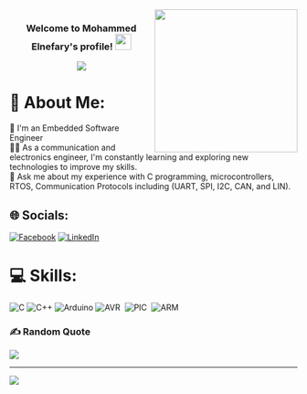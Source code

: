 <img width="250" align="right" src="https://c.tenor.com/_DOBjnGspYAAAAAM/code-coding.gif">

<h3 align="center">
  Welcome to Mohammed Elnefary's profile!
  <img src="https://media.giphy.com/media/hvRJCLFzcasrR4ia7z/giphy.gif" width="28">
</h3>

<!-- Typing SVG by DenverCoder1 - https://github.com/DenverCoder1/readme-typing-svg -->
<p align="center">
  <a href="https://github.com/DenverCoder1/readme-typing-svg"><img src="https://readme-typing-svg.herokuapp.com/?lines=Embedded%20Software%20Engineer;Always%20learning%20new%20things&font=Fira%20Code&center=true&width=440&height=45&color=f75c7e&vCenter=true&size=22"></a>
</p> 


# 💫 About Me:
🏢 I'm an Embedded Software Engineer<br>👨‍💻 As a communication and electronics engineer, I'm constantly learning and exploring new technologies to improve my skills.<br>💬 Ask me about my experience with C programming, microcontrollers, RTOS, Communication Protocols including (UART, SPI, I2C, CAN, and LIN).


## 🌐 Socials:
[![Facebook](https://img.shields.io/badge/Facebook-%231877F2.svg?logo=Facebook&logoColor=white)](https://facebook.com/mohammed.elnefary) [![LinkedIn](https://img.shields.io/badge/LinkedIn-%230077B5.svg?logo=linkedin&logoColor=white)](https://linkedin.com/in/mohammed-elnefary-14532a178) 

# 💻 Skills:
![C](https://img.shields.io/badge/c-%2300599C.svg?style=for-the-badge&logo=c&logoColor=white) ![C++](https://img.shields.io/badge/c++-%2300599C.svg?style=for-the-badge&logo=c%2B%2B&logoColor=white) ![Arduino](https://img.shields.io/badge/-Arduino-00979D?style=for-the-badge&logo=Arduino&logoColor=white)
![AVR](https://img.shields.io/badge/AVR-00599C?style=for-the-badge&logo=&logoColor=339933)&nbsp;
![PIC](https://img.shields.io/badge/PIC-00599C?style=for-the-badge&logo=&logoColor=339933)&nbsp;
![ARM](https://img.shields.io/badge/ARM-00599C?style=for-the-badge&logo=&logoColor=339933)&nbsp;


### ✍️ Random Quote
![](https://quotes-github-readme.vercel.app/api?type=horizontal&theme=radical)

---
[![](https://visitcount.itsvg.in/api?id=mhmd30&icon=0&color=8)](https://visitcount.itsvg.in)

<!-- Proudly created with GPRM ( https://gprm.itsvg.in ) -->
